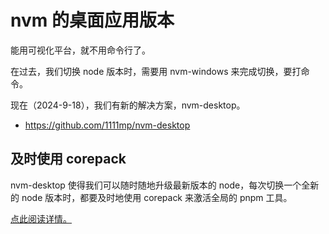 # nvm 的桌面应用版本

能用可视化平台，就不用命令行了。

在过去，我们切换 node 版本时，需要用 nvm-windows 来完成切换，要打命令。

现在（2024-9-18），我们有新的解决方案，nvm-desktop。

- https://github.com/1111mp/nvm-desktop

## 及时使用 corepack

nvm-desktop 使得我们可以随时随地升级最新版本的 node，每次切换一个全新的 node 版本时，都要及时地使用 corepack 来激活全局的 pnpm 工具。

[点此阅读详情。](../corepack/corepack.md)
